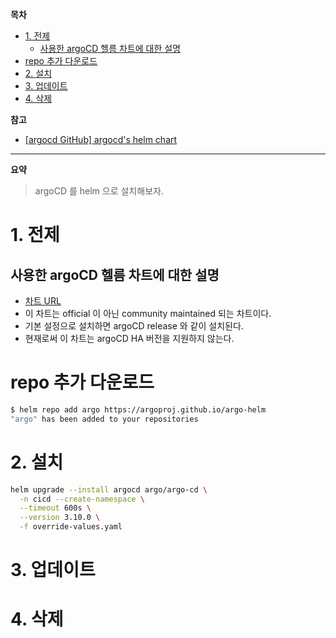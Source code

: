 **목차**

- [1. 전제](#1-전제)
  - [사용한 argoCD 헬름 차트에 대한 설명](#사용한-argocd-헬름-차트에-대한-설명)
- [repo 추가 다운로드](#repo-추가-다운로드)
- [2. 설치](#2-설치)
- [3. 업데이트](#3-업데이트)
- [4. 삭제](#4-삭제)

**참고**

- [[argocd GitHub] argocd's helm chart](https://github.com/argoproj/argo-helm/tree/master/charts/argo-cd)

---

**요약**

> argoCD 를 helm 으로 설치해보자.

# 1. 전제

## 사용한 argoCD 헬름 차트에 대한 설명

- [차트 URL](https://github.com/argoproj/argo-helm/tree/master/charts/argo-cd)
- 이 차트는 official 이 아닌 community maintained 되는 차트이다.
- 기본 설정으로 설치하면 argoCD release 와 같이 설치된다.
- 현재로써 이 차트는 argoCD HA 버전을 지원하지 않는다.

# repo 추가 다운로드

``` bash
$ helm repo add argo https://argoproj.github.io/argo-helm
"argo" has been added to your repositories
```

# 2. 설치

``` bash
helm upgrade --install argocd argo/argo-cd \
  -n cicd --create-namespace \
  --timeout 600s \
  --version 3.10.0 \
  -f override-values.yaml
```

# 3. 업데이트

# 4. 삭제